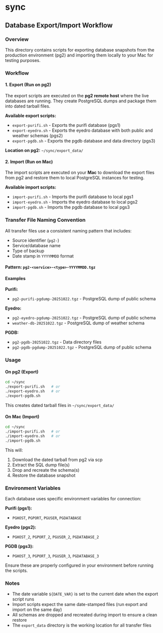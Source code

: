 # sync

## Database Export/Import Workflow

### Overview

This directory contains scripts for exporting database snapshots from the production environment (pg2) and importing them locally to your Mac for testing purposes.

### Workflow

#### 1. Export (Run on pg2)

The export scripts are executed on the **pg2 remote host** where the live databases are running. They create PostgreSQL dumps and package them into dated tarball files.

**Available export scripts:**
- `export-purifi.sh` - Exports the purifi database (pgs1)
- `export-eyedro.sh` - Exports the eyedro database with both public and weather schemas (pgs2)
- `export-pgdb.sh` - Exports the pgdb database and data directory (pgs3)

**Location on pg2:** `~/sync/export_data/`

#### 2. Import (Run on Mac)

The import scripts are executed on your **Mac** to download the export files from pg2 and restore them to local PostgreSQL instances for testing.

**Available import scripts:**
- `import-purifi.sh` - Imports the purifi database to local pgs1
- `import-eyedro.sh` - Imports the eyedro database to local pgs2
- `import-pgdb.sh` - Imports the pgdb database to local pgs3

### Transfer File Naming Convention

All transfer files use a consistent naming pattern that includes:
- Source identifier (`pg2-`)
- Service/database name
- Type of backup
- Date stamp in `YYYYMMDD` format

#### Pattern: `pg2-<service>-<type>-YYYYMMDD.tgz`

#### Examples

**Purifi:**
- `pg2-purifi-pgdump-20251022.tgz` - PostgreSQL dump of public schema

**Eyedro:**
- `pg2-eyedro-pgdump-20251022.tgz` - PostgreSQL dump of public schema
- `weather-db-20251022.tgz` - PostgreSQL dump of weather schema

**PGDB:**
- `pg2-pgdb-20251022.tgz` - Data directory files
- `pg2-pgdb-pgdump-20251022.tgz` - PostgreSQL dump of public schema

### Usage

#### On pg2 (Export)

```bash
cd ~/sync
./export-purifi.sh   # or
./export-eyedro.sh   # or
./export-pgdb.sh
```

This creates dated tarball files in `~/sync/export_data/`

#### On Mac (Import)

```bash
cd ~/sync
./import-purifi.sh   # or
./import-eyedro.sh   # or
./import-pgdb.sh
```

This will:
1. Download the dated tarball from pg2 via scp
2. Extract the SQL dump file(s)
3. Drop and recreate the schema(s)
4. Restore the database snapshot

### Environment Variables

Each database uses specific environment variables for connection:

**Purifi (pgs1):**
- `PGHOST`, `PGPORT`, `PGUSER`, `PGDATABASE`

**Eyedro (pgs2):**
- `PGHOST_2`, `PGPORT_2`, `PGUSER_2`, `PGDATABASE_2`

**PGDB (pgs3):**
- `PGHOST_3`, `PGPORT_3`, `PGUSER_3`, `PGDATABASE_3`

Ensure these are properly configured in your environment before running the scripts.

### Notes

- The date variable `${DATE_VAR}` is set to the current date when the export script runs
- Import scripts expect the same date-stamped files (run export and import on the same day)
- All schemas are dropped and recreated during import to ensure a clean restore
- The `export_data` directory is the working location for all transfer files
